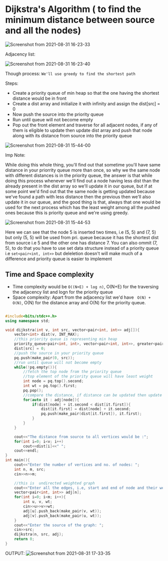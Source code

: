 # Dijkstra's Algorithm ( to find the minimum distance between source and all the nodes)

![Screenshot from 2021-08-31 16-23-33](https://user-images.githubusercontent.com/42698268/131495716-24d0110e-dede-4ad5-8f23-5febbbf8f237.png)

Adjacency list: 

![Screenshot from 2021-08-31 16-23-40](https://user-images.githubusercontent.com/42698268/131495779-c02cad6c-510e-447e-915e-45069ff37173.png)


Though process: ```We'll use greedy to find the shortest path ```

Steps: 
* Create a priority queue of min heap so that the one having the shortest distance would be in front
* Create a dist array and initialize it with infinity and assign the dist[src] = 0
* Now push the source into the priority queue
* Run until queue will not become empty
* Pop out the front element and traverse for all adjacent nodes, if any of them is eligible to update then update dist array and push that node along with its distance from source into the priority queue



![Screenshot from 2021-08-31 15-44-00](https://user-images.githubusercontent.com/42698268/131495652-55b0a517-9ee2-44a2-8dce-50ca17bb007e.png)


Imp Note: 

While doing this whole thing, you'll find out that sometime you'll have same distance in your priorrity queue more than once, so why we the same node with different distances is in the priority queue, the answer is that while doing this process whenever we'll find out a node having less dist than the already present in the dist array so we'll update it in our queue, but if at some point we'd find out that the same node is getting updated because we've found a path with less distance then the previous then we'll also update it in our queue, and the good thing is that, always that one would be used for the next process which has the least weight among all the pushed ones because this is priority queue and we're using greedy.

![Screenshot from 2021-08-31 15-44-53](https://user-images.githubusercontent.com/42698268/131485875-62efe6a4-0a6e-4c51-ab23-1eb2080858fb.png)

Here we can see that the node 5 is inserted two times, i.e (5, 5) and (7, 5) but only (5, 5) will be used from pri. queue because it has the shortest dist from source i.e 5 and the other one has distance 7.
You can also ommit (7, 5), to do that you have to use set data structure instead of a priority queue i.e ```set<pair<int, int>>``` but deleletion doesn't will make much of a difference and priority queue is easier to implement 


## Time and Space complexity

* Time complexity would be ```O((N+E) + log n)```, O(N+E) for the traversing the adjacency list and logn for the priority queue
* Space complexity: Apart from the adjacency list we'd have ``` O(N) + O(N)```, O(N) for the distance array and O(N) for the priority queue.

```cpp

#include<bits/stdc++.h>
using namespace std;

void dijkstra(int v, int src, vector<pair<int, int>> adj[]){
	vector<int> dist(v, INT_MAX);
	//this priority queue is representing min heap
	priority_queue<pair<int, int>, vector<pair<int, int>>, greater<pair<int, int> > > pq;
	dist[src] = 0;
	//push the source in your priority queue
	pq.push(make_pair(0, src));
	//run until queue will not become empty
	while(!pq.empty()){
		//fetch the top node from the priority queue
		//top element of the priority queue will have least weight
		int node = pq.top().second;
		int wt = pq.top().first;
		pq.pop();
		//compare the distance, if distance can be updated then update it and push it in priority queue
		for(auto it : adj[node]){
			if(dist[node] + it.second < dist[it.first]){
				dist[it.first] = dist[node] + it.second;
				pq.push(make_pair(dist[it.first]), it.first);
			}
		}
	}

	cout<<"The distance from source to all vertices would be :";
	for(int i=0; i<v; i++)
		cout<<dist[i]<<" ";
	cout<<endl;
}
int main(){
	cout<<"Enter the number of vertices and no. of nodes: ";
	int n, m, src;
	cin>>n>>m;

	//this is  undirected weighted graph
	cout<<"Enter all the edges, i.e, start and end of node and their weight: "<<endl;
	vector<pair<int, int>> adj[n];
	for(int i=0; i<m; i++){
		int u, v, wt;
		cin>>u>>v>>wt;
		adj[u].push_back(make_pair(v, wt));
		adj[v].push_back(make_pair(u, wt));
	}
	cout<<"Enter the source of the graph: ";
	cin>>src;
	dijkstra(n, src, adj);
	return 0;
}


```


OUTPUT:
![Screenshot from 2021-08-31 17-33-35](https://user-images.githubusercontent.com/42698268/131635392-422bef8f-2471-4c03-893b-db33f7239a38.png)



















